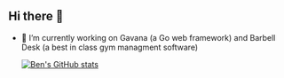 ## Hi there 👋

- 🔭 I’m currently working on Gavana (a Go web framework) and Barbell Desk (a best in class gym managment software)

  [![Ben's GitHub stats](https://github-readme-stats.vercel.app/api?username=bendowlingtech)](https://github.com/bendowlingtech/github-readme-stats)
